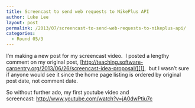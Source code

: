 ```yaml
---
title: Screencast to send web requests to NikePlus API
author: Luke Lee
layout: post
permalink: /2013/07/screencast-to-send-web-requests-to-nikeplus-api/
categories:
  - Round 05/3
---
```

I&#8217;m making a new post for my screencast video.  I posted a lengthy comment on my original post, [http://teaching.software-carpentry.org/2013/06/26/screencast-idea-proposal/][1],  but I wasn&#8217;t sure if anyone would see it since the home page listing is ordered by original post date, not comment date.

So without further ado, my first youtube video and screencast: <a href="http://www.youtube.com/watch?v=jA0dwPtiu7c" rel="nofollow">http://www.youtube.com/watch?v=jA0dwPtiu7c</a>

 [1]: http://teaching.software-carpentry.org/2013/06/26/screencast-idea-proposal/ "Screencast for NikePlus API"